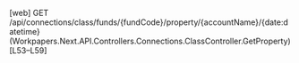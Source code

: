 [web] GET /api/connections/class/funds/{fundCode}/property/{accountName}/{date:datetime}  (Workpapers.Next.API.Controllers.Connections.ClassController.GetProperty)  [L53–L59]

